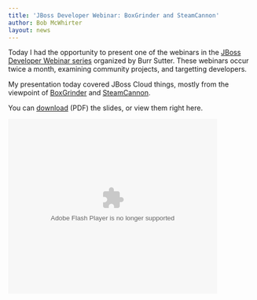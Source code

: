 ```yaml
---
title: 'JBoss Developer Webinar: BoxGrinder and SteamCannon'
author: Bob McWhirter
layout: news
---
```

[JBoss Developer Webinar series]: http://www.jboss.org/webinars
[BoxGrinder]: http://boxgrinder.org/
[SteamCannon]: http://steamcannon.org/
[download]: /presentations/jboss-cloud-dev-webinar.pdf

Today I had the opportunity to present one of the webinars
in the [JBoss Developer Webinar series] organized by 
Burr Sutter.  These webinars occur twice a month, examining
community projects, and targetting developers.

My presentation today covered JBoss Cloud things, mostly
from the viewpoint of [BoxGrinder] and [SteamCannon].

You can [download] (PDF) the slides, or view them right here.

<div style="width:425px" id="__ss_5659185"><object id="__sse5659185" width="425" height="355"><param name="movie" value="http://static.slidesharecdn.com/swf/ssplayer2.swf?doc=jboss-cloud-dev-webinar-101103152203-phpapp01&stripped_title=jboss-developer-webinar-cloud-boxgrinder-steamcannon&userName=bobmcwhirter" /><param name="allowFullScreen" value="true"/><param name="allowScriptAccess" value="always"/><embed name="__sse5659185" src="http://static.slidesharecdn.com/swf/ssplayer2.swf?doc=jboss-cloud-dev-webinar-101103152203-phpapp01&stripped_title=jboss-developer-webinar-cloud-boxgrinder-steamcannon&userName=bobmcwhirter" type="application/x-shockwave-flash" allowscriptaccess="always" allowfullscreen="true" width="425" height="355"></embed></object></div>
